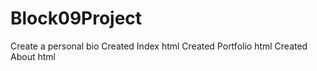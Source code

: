 # Block09Project
Create a personal bio
Created Index html
Created Portfolio html
Created About html
